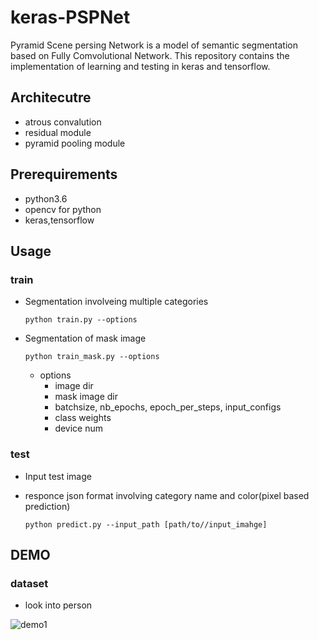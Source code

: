 # keras-PSPNet

Pyramid Scene persing Network is a model of semantic segmentation based on Fully Comvolutional Network.
This repository contains the implementation of learning and testing in keras and tensorflow.


## Architecutre

- atrous convalution
- residual module
- pyramid pooling module

## Prerequirements

- python3.6
- opencv for python
- keras,tensorflow

## Usage

### train
- Segmentation involveing multiple categories

    ` python train.py --options `

- Segmentation of mask image

    ` python train_mask.py --options `

    - options
        - image dir
        - mask image dir
        - batchsize, nb_epochs, epoch_per_steps, input_configs
        - class weights
        - device num

### test
- Input test image
- responce json format involving category name and color(pixel based prediction)

    ` python predict.py --input_path [path/to//input_imahge] `

## DEMO

### dataset

- look into person

![demo1](https://user-images.githubusercontent.com/27678705/33703457-8a504fdc-db6b-11e7-8922-db3c61294b18.png)

